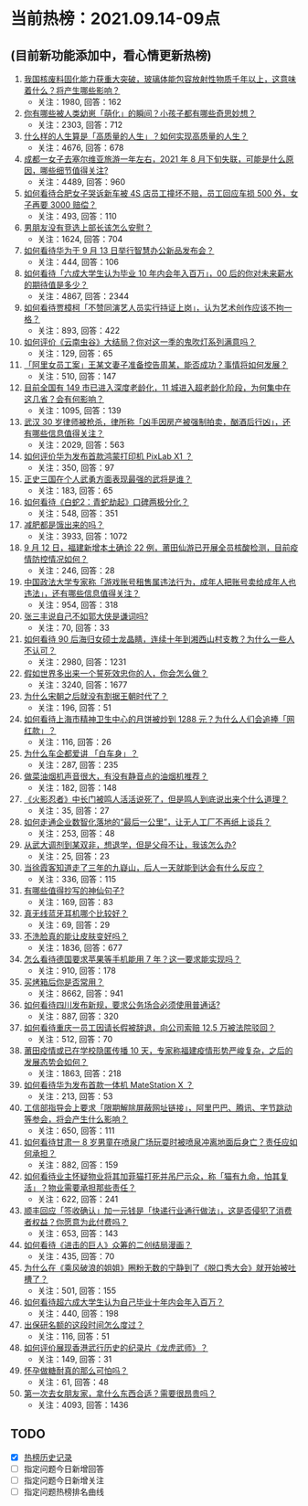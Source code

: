 # 当前热榜：2021.09.14-09点
## (目前新功能添加中，看心情更新热榜)
1. [我国核废料固化能力获重大突破，玻璃体能包容放射性物质千年以上，这意味着什么？将产生哪些影响？](https://www.zhihu.com/question/486381917)
    * 关注：1980, 回答：162
2. [你有哪些被人类幼崽「萌化」的瞬间？小孩子都有哪些奇思妙想？](https://www.zhihu.com/question/484861360)
    * 关注：2303, 回答：712
3. [什么样的人生算是「高质量的人生」？如何实现高质量的人生？](https://www.zhihu.com/question/484787266)
    * 关注：4676, 回答：678
4. [成都一女子去塞尔维亚旅游一年左右，2021 年 8 月下旬失联，可能是什么原因，哪些细节值得关注?](https://www.zhihu.com/question/486405552)
    * 关注：4489, 回答：960
5. [如何看待合肥女子哭诉新车被 4S 店员工撞坏不赔，员工回应车损 500 外，女子再要 3000 赔偿？](https://www.zhihu.com/question/486239558)
    * 关注：493, 回答：110
6. [男朋友没有竞选上部长该怎么安慰？](https://www.zhihu.com/question/485844506)
    * 关注：1624, 回答：704
7. [如何看待华为于 9 月 13 日举行智慧办公新品发布会？](https://www.zhihu.com/question/486631170)
    * 关注：444, 回答：106
8. [如何看待「六成大学生认为毕业 10 年内会年入百万」，00 后的你对未来薪水的期待值是多少？](https://www.zhihu.com/question/486516310)
    * 关注：4867, 回答：2344
9. [如何看待贾樟柯「不赞同演艺人员实行持证上岗」，认为艺术创作应该不拘一格？](https://www.zhihu.com/question/486531581)
    * 关注：893, 回答：422
10. [如何评价《云南虫谷》大结局？你对这一季的鬼吹灯系列满意吗？](https://www.zhihu.com/question/486591709)
    * 关注：129, 回答：65
11. [「阿里女员工案」王某文妻子准备控告周某，能否成功？事情将如何发展？](https://www.zhihu.com/question/486642390)
    * 关注：510, 回答：147
12. [目前全国有 149 市已进入深度老龄化，11 城进入超老龄化阶段，为何集中在这几省？会有何影响？](https://www.zhihu.com/question/486496551)
    * 关注：1095, 回答：139
13. [武汉 30 岁律师被枪杀，律所称「凶手因房产被强制拍卖，酗酒后行凶」，还有哪些信息值得关注？](https://www.zhihu.com/question/486563133)
    * 关注：2029, 回答：563
14. [如何评价华为发布首款鸿蒙打印机 PixLab X1 ？](https://www.zhihu.com/question/486630580)
    * 关注：350, 回答：97
15. [正史三国在个人武勇方面表现最强的武将是谁？](https://www.zhihu.com/question/478069814)
    * 关注：183, 回答：65
16. [如何看待《白蛇2：青蛇劫起》口碑两极分化？](https://www.zhihu.com/question/474532820)
    * 关注：548, 回答：351
17. [减肥都是饿出来的吗？](https://www.zhihu.com/question/446278658)
    * 关注：3933, 回答：1072
18. [9 月 12 日，福建新增本土确诊 22 例，莆田仙游已开展全员核酸检测，目前疫情防控情况如何？](https://www.zhihu.com/question/486488032)
    * 关注：246, 回答：28
19. [中国政法大学专家称「游戏账号租售属违法行为，成年人把账号卖给成年人也违法」，还有哪些信息值得关注？](https://www.zhihu.com/question/486492173)
    * 关注：954, 回答：318
20. [张三丰说自己不如郭大侠是谦词吗?](https://www.zhihu.com/question/479479515)
    * 关注：70, 回答：33
21. [如何看待 90 后海归女硕士龙晶睛，连续十年到湘西山村支教？为什么一些人不认可？](https://www.zhihu.com/question/485704685)
    * 关注：2980, 回答：1231
22. [假如世界多出来一个誓死效忠你的人，你会怎么做？](https://www.zhihu.com/question/462848357)
    * 关注：3240, 回答：1677
23. [为什么宋朝之后就没有割据王朝时代了？](https://www.zhihu.com/question/480511791)
    * 关注：196, 回答：51
24. [如何看待上海市精神卫生中心的月饼被炒到 1288 元？为什么人们会追捧「网红款」？](https://www.zhihu.com/question/486393550)
    * 关注：116, 回答：26
25. [为什么车企都爱讲 「白车身」？](https://www.zhihu.com/question/486620748)
    * 关注：287, 回答：235
26. [做菜油烟机声音很大，有没有静音点的油烟机推荐？](https://www.zhihu.com/question/486522674)
    * 关注：182, 回答：148
27. [《火影忍者》中长门被鸣人活活说死了，但是鸣人到底说出来个什么道理？](https://www.zhihu.com/question/486087584)
    * 关注：35, 回答：27
28. [如何走通企业数智化落地的“最后一公里”，让无人工厂不再纸上谈兵？](https://www.zhihu.com/question/482845899)
    * 关注：253, 回答：48
29. [从武大调剂到某双非，想退学，但是父母不让，我该怎么办?](https://www.zhihu.com/question/485953513)
    * 关注：25, 回答：23
30. [当徐霞客知道走了三年的九嶷山，后人一天就能到达会有什么反应？](https://www.zhihu.com/question/485205460)
    * 关注：336, 回答：115
31. [有哪些值得抄写的神仙句子?](https://www.zhihu.com/question/481049536)
    * 关注：169, 回答：83
32. [真无线蓝牙耳机哪个比较好？](https://www.zhihu.com/question/325272421)
    * 关注：69, 回答：29
33. [不洗脸真的能让皮肤变好吗？](https://www.zhihu.com/question/317026624)
    * 关注：1836, 回答：677
34. [怎么看待德国要求苹果等手机能用 7 年？这一要求能实现吗？](https://www.zhihu.com/question/484983123)
    * 关注：910, 回答：178
35. [买烤箱后你是否常用？](https://www.zhihu.com/question/323335998)
    * 关注：8662, 回答：941
36. [如何看待四川发布新规，要求公务场合必须使用普通话?](https://www.zhihu.com/question/486554112)
    * 关注：887, 回答：320
37. [如何看待重庆一员工因请长假被辞退，向公司索赔 12.5 万被法院驳回？](https://www.zhihu.com/question/485909158)
    * 关注：512, 回答：70
38. [莆田疫情或已在学校隐匿传播 10 天，专家称福建疫情形势严峻复杂，之后的发展态势会如何？](https://www.zhihu.com/question/486502824)
    * 关注：1863, 回答：218
39. [如何看待华为发布首款一体机 MateStation X ？](https://www.zhihu.com/question/486632049)
    * 关注：213, 回答：53
40. [工信部指导会上要求「限期解除屏蔽网址链接」，阿里巴巴、腾讯、字节跳动等参会，将会产生什么影响？](https://www.zhihu.com/question/486226124)
    * 关注：650, 回答：111
41. [如何看待甘肃一 8 岁男童在喷泉广场玩耍时被喷泉冲离地面后身亡？责任应如何承担？](https://www.zhihu.com/question/486101418)
    * 关注：882, 回答：159
42. [如何看待业主怀疑物业将其加菲猫打死并吊尸示众，称「猫有九命，怕其复活」？物业需要承担那些责任？](https://www.zhihu.com/question/486319428)
    * 关注：622, 回答：241
43. [顺丰回应「签收确认」加一元钱是「快递行业通行做法」，这是否侵犯了消费者权益？你愿意为此付费吗？](https://www.zhihu.com/question/486346723)
    * 关注：653, 回答：143
44. [如何看待《进击的巨人》众筹的二创结局漫画？](https://www.zhihu.com/question/486052547)
    * 关注：435, 回答：70
45. [为什么在《乘风破浪的姐姐》圈粉无数的宁静到了《脱口秀大会》就开始被吐槽了？](https://www.zhihu.com/question/485286171)
    * 关注：501, 回答：155
46. [如何看待超六成大学生认为自己毕业十年内会年入百万？](https://www.zhihu.com/question/486522158)
    * 关注：440, 回答：198
47. [出保研名额的这段时间怎么度过？](https://www.zhihu.com/question/484292018)
    * 关注：116, 回答：51
48. [如何评价展现香港武行历史的纪录片《龙虎武师》？](https://www.zhihu.com/question/482586051)
    * 关注：149, 回答：31
49. [怀孕做糖耐真的那么可怕吗？](https://www.zhihu.com/question/485932514)
    * 关注：61, 回答：48
50. [第一次去女朋友家，拿什么东西合适？需要很昂贵吗？](https://www.zhihu.com/question/335168600)
    * 关注：4093, 回答：1436
## TODO
* [x] [热榜历史记录](hot_history/AllHot.md)
* [ ] 指定问题今日新增回答
* [ ] 指定问题今日新增关注
* [ ] 指定问题热榜排名曲线

